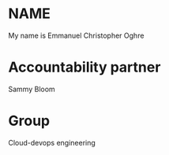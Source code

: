 # NAME 
My name is Emmanuel Christopher Oghre
# Accountability partner
Sammy Bloom
# Group 
Cloud-devops engineering